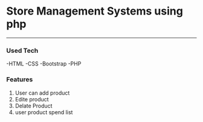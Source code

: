 # Store Management Systems using php
---
### Used Tech
-HTML
-CSS
-Bootstrap
-PHP 

### Features
1. User can add product
2. Edite product
3. Delate Product
4. user product spend list

